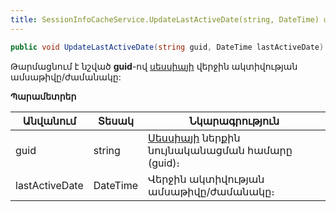 ```yaml
---
title: SessionInfoCacheService.UpdateLastActiveDate(string, DateTime) մեթոդ
---
```


```c#
public void UpdateLastActiveDate(string guid, DateTime lastActiveDate)
```

Թարմացնում է նշված **guid**-ով [սեսսիայի](../../types/SessionInfo.md) վերջին ակտիվության ամսաթիվը/ժամանակը: 

**Պարամետրեր**

| Անվանում | Տեսակ | Նկարագրություն |
|-----------|-------|-----------------|
| guid | string | [Սեսսիայի](../../types/SessionInfo.md) ներքին նույնականացման համարը (guid)։ |
| lastActiveDate | DateTime | Վերջին ակտիվության ամսաթիվը/ժամանակը։ |
